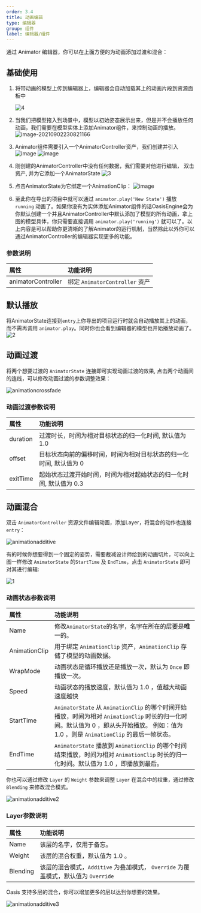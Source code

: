 ```yaml
---
order: 3.4
title: 动画编辑
type: 编辑器
group: 组件
label: 编辑器/组件
---
```


通过 Animator 编辑器，你可以在上面方便的为动画添加过渡和混合：

## 基础使用

1. 将带动画的模型上传到编辑器上，编辑器会自动加载其上的动画片段到资源面板中

   ![4](https://gw.alipayobjects.com/zos/OasisHub/2ee85519-4f48-4e65-8dcc-b6afe9d1f7d9/4.jpg)


2. 当我们把模型拖入到场景中，模型以初始姿态展示出来，但是并不会播放任何动画，我们需要在模型实体上添加Animator组件，来控制动画的播放。
   ![image-20210902230821166](https://gw.alipayobjects.com/zos/OasisHub/405ebaa7-8c03-4fd0-816e-cbcb39562b68/1667457441830-207e0940-4a82-4bc2-8d9c-d12d44c3eb31.png)

3. Animator组件需要引入一个AnimatorController资产，我们创建并引入
   ![image](https://gw.alipayobjects.com/zos/OasisHub/35f5788a-7544-4231-b11e-373fcce31267/1667457702054-45c9d61a-1e9b-49b5-a719-36724471aaa2.png)
   ![image](https://gw.alipayobjects.com/zos/OasisHub/68de5813-be5f-4669-91bc-d8d3f4077c5a/1667457755170-565aaa77-ec4b-462a-9a38-dc7ad66e9c19.png)

4. 刚创建的AnimatorController中没有任何数据，我们需要对他进行编辑， 双击资产, 并为它添加一个AnimatorState
   ![3](https://gw.alipayobjects.com/zos/OasisHub/4f4139aa-eaaf-4b9d-b077-1570e783843d/3.jpg)

5. 点击AnimatorState为它绑定一个AnimationClip：
   ![image](https://gw.alipayobjects.com/zos/OasisHub/8e29b9fa-eeed-4e5c-84c1-ea68f9732a92/1667457999371-e0ed9c57-d44c-4f2a-abda-12eba6e3a934.png)

6. 至此你在导出的项目中就可以通过 `animator.play('New State')` 播放 `running` 动画了。如果你没有为实体添加Animator组件的话OasisEngine会为你默认创建一个并且AnimatorController中默认添加了模型的所有动画，拿上图的模型具体，你只需要直接调用 `animator.play('running')` 就可以了。以上内容是可以帮助你更清晰的了解Animator的运行机制，当然除此以外你可以通过AnimatorController的编辑器实现更多的功能。




### 参数说明

| 属性                 | 功能说明                       |
| :------------------- | :----------------------------- |
| animatorController | 绑定 `AnimatorController` 资产 |

## 默认播放

将AnimatorState连接到`entry`上你导出的项目运行时就会自动播放其上的动画，而不需再调用 `animator.play`。同时你也会看到编辑器的模型也开始播放动画了。
![2](https://gw.alipayobjects.com/zos/OasisHub/de60a906-0d3c-4578-8d50-aa2ce050e560/2.jpg)


## 动画过渡

将两个想要过渡的 `AnimatorState` 连接即可实现动画过渡的效果, 点击两个动画间的连线，可以修改动画过渡的参数调整效果：

![animationcrossfade](https://gw.alipayobjects.com/zos/OasisHub/cd8fa035-0c1c-493e-a0c7-54d301f96156/1667458692286-29d9f543-9b98-4911-8fa7-ac38b61b1668.gif)

### 动画过渡参数说明

| 属性       | 功能说明                                                     |
| :--------- | :----------------------------------------------------------- |
| duration | 过渡时长，时间为相对目标状态的归一化时间, 默认值为 1.0       |
| offset   | 目标状态向前的偏移时间，时间为相对目标状态的归一化时间, 默认值为 0 |
| exitTime | 起始状态过渡开始时间，时间为相对起始状态的归一化时间, 默认值为 0.3 |

## 动画混合

双击 `AnimatorController` 资源文件编辑动画，添加Layer，将混合的动作也连接`entry`：

![animationadditive](https://gw.alipayobjects.com/zos/OasisHub/7548a66b-a72f-4cad-9b27-c9f1a2824aff/1667459461151-4568a32a-07db-427b-922e-3bc6f844097b.gif)

有的时候你想要得到一个固定的姿势，需要裁减设计师给到的动画切片，可以向上图一样修改 `AnimatorState` 的`StartTime` 及 `EndTime`，点击 `AnimatorState` 即可对其进行编辑:

![1](https://gw.alipayobjects.com/zos/OasisHub/cc0db4c9-95f9-48d7-a3ac-48d69e94a31d/1.jpg)


### 动画状态参数说明

| 属性            | 功能说明                                                     |
| :-------------- | :----------------------------------------------------------- |
| Name          | 修改`AnimatorState`的名字，名字在所在的层要是**唯一**的。         |
| AnimationClip | 用于绑定 `AnimationClip` 资产，`AnimationClip` 存储了模型的动画数据。  |
| WrapMode      | 动画状态是循环播放还是播放一次，默认为 `Once` 即播放一次。   |
| Speed         | 动画状态的播放速度，默认值为 1.0 ，值越大动画速度越快        |
| StartTime     | `AnimatorState` 从 `AnimationClip` 的哪个时间开始播放，时间为相对 `AnimationClip` 时长的归一化时间。默认值为 0 ，即从头开始播放。 例如：值为 1.0 ，则是 `AnimationClip` 的最后一帧状态。 |
| EndTime       | `AnimatorState` 播放到 `AnimationClip` 的哪个时间结束播放，时间为相对 `AnimationClip` 时长的归一化时间。默认值为 1.0 ，即播放到最后。 |

你也可以通过修改 `Layer` 的 `Weight` 参数来调整 `Layer` 在混合中的权重，通过修改 `Blending` 来修改混合模式。

![animationadditive2](https://gw.alipayobjects.com/zos/OasisHub/acd80bdf-7c8d-41ac-8a2f-fe75cc6d2da4/1667459778293-be31b02b-7f6c-4c27-becc-2c0c8e80b538.gif)

### Layer参数说明

| 属性       | 功能说明                                                     |
| :--------- | :----------------------------------------------------------- |
| Name     | 该层的名字，仅用于备忘。                                     |
| Weight   | 该层的混合权重，默认值为 1.0 。                              |
| Blending | 该层的混合模式，`Additive` 为叠加模式， `Override` 为覆盖模式，默认值为 `Override` |

Oasis 支持多层的混合，你可以增加更多的层以达到你想要的效果。

![animationadditive3](https://gw.alipayobjects.com/zos/OasisHub/4485bf06-b783-4ff6-9dfd-cb05cc5adf84/1667459905978-f86e9051-7b62-44ad-aa43-87da0248a8f1.gif)
